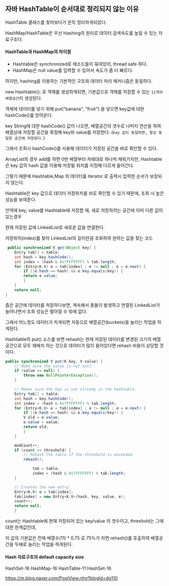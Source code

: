 ## 자바 HashTable이 순서대로 정리되지 않는 이유

HashTable 클래스를 찾아보다가 문득 정리하게되었다.

HashMap/HashTable은 우선 Hashing의 원리로 데이터 검색속도를 높일 수 있는 자료구조다.



#### HashTable과 HashMap의 차이점

- Hashtable은 synchronized로 메소드들이 묶여있어, thread safe 하다.
- HashMap은 null value를 입력할 수 있어서 속도가 좀 더 빠르다.



하지만, hashing을 이용하는 기본적인 구조와 데이터 처리 메커니즘은 동일하다.



new Hashtable(); 로 객체를 생성하게되면, 기본값으로 객체를 저장할 수 있는 `11개의 배열공간`이 생성된다.

객체에 데이터를 넣기 위해 put("banana", "fruit") 을 넣으면 key값에 대한 hashCode()를 얻어온다.



key String에 대한 hashCode() 값이 나오면, 배열공간의 갯수로 나머지 연산을 하여 배열상에 저장할 공간을 확정해 key와 value를 저장한다. (`key 값이 동일하면, 항상 동일한 공간에 저장된다.`)

그래서 조회시 hashCode()를 사용해 데이터가 저장된 공간을 바로 확인할 수 있다.



ArrayList의 경우 add를 하면 0번 배열부터 차례대로 하나씩 채워가지만, Hashtable은 key 값의 hash 값을 이용해 저장될 위치를 지정해 다르게 들어간다.

그렇기 때문에 Hashtable,Map 의 데이터를 iterator 로 출력시 입력한 순서가 보장되지 않는다.

Hashtable은 key 값으로 데이터 저장위치를 바로 확인할 수 있기 때문에, 조회 시 높은 성능을 보여준다.



만약에 key, value를 Hashtable에 저장할 때, 새로 저장하려는 공간에 이미 다른 값이 있는경우

현재 저장된 값에 LinkedList로 새로운 값을 연결한다.



저장위치(index)를 찾아 LinkedList의 길이만큼 조회하여 원하는 값을 찾는 코드

```java
 public synchronized V get(Object key) {
	Entry tab[] = table;
	int hash = key.hashCode();
	int index = (hash & 0x7FFFFFFF) % tab.length;
	for (Entry<K,V> e = tab[index] ; e != null ; e = e.next) {
	    if ((e.hash == hash) && e.key.equals(key)) {
		return e.value;
	    }
	}
	return null;
}
```





좁은 공간에 데이터를 저장하다보면, 계속해서 충돌이 발생하고 연결된 LinkedList가 늘어나면서 조회 성능은 떨어질 수 밖에 없다. 

그래서 어느정도 데이터가 차게되면 자동으로 배열공간(buckets)을 늘리는 작업을 하게된다.



Hashtable의 put() 소스를 보면 rehash는 현재 저장된 데이터를 변경된 크기의 배열공간으로 모두 재배치 하는 것으로 데이터가 많이 들어있다면 rehash 비용이 상당할 것이다.

```java
public synchronized V put(K key, V value) {
	// Make sure the value is not null
	if (value == null) {
	    throw new NullPointerException();
	}

	// Makes sure the key is not already in the hashtable.
	Entry tab[] = table;
	int hash = key.hashCode();
	int index = (hash & 0x7FFFFFFF) % tab.length;
	for (Entry<K,V> e = tab[index] ; e != null ; e = e.next) {
	    if ((e.hash == hash) && e.key.equals(key)) {
		V old = e.value;
		e.value = value;
		return old;
	    }
	}

	modCount++;
	if (count >= threshold) {
	    // Rehash the table if the threshold is exceeded
	    rehash();

            tab = table;
            index = (hash & 0x7FFFFFFF) % tab.length;
	}

	// Creates the new entry.
	Entry<K,V> e = tab[index];
	tab[index] = new Entry<K,V>(hash, key, value, e);
	count++;
	return null;
    }
```

count는 Hashtable에 현재 저장되어 있는 key/value 의 갯수이고, threshold는 그에 대한 한계값인데, 

이 값의 기본값은 전체 배열수(11) * 0.75 로 75%가 차면 rehash()를 호출하여 배열공간을 두배로 늘리는 작업을 하게된다.



#### Hash 자료구조의 default capacity size

HashSet-16 
HashMap-16 
HashTable-11 
HashSet-16







<https://m.blog.naver.com/PostView.nhn?blogId=dg110>